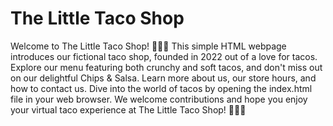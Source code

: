 # The Little Taco Shop
<p>Welcome to The Little Taco Shop! 🌮🌮🌮 This simple HTML webpage introduces our fictional taco shop, founded in 2022 out of a love for tacos. Explore our menu featuring both crunchy and soft tacos, and don't miss out on our delightful Chips & Salsa. Learn more about us, our store hours, and how to contact us. Dive into the world of tacos by opening the index.html file in your web browser. We welcome contributions and hope you enjoy your virtual taco experience at The Little Taco Shop! 🌮🌮🌮
</p>